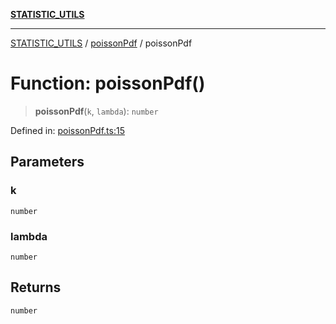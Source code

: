[**STATISTIC_UTILS**](../../README.md)

***

[STATISTIC_UTILS](../../README.md) / [poissonPdf](../README.md) / poissonPdf

# Function: poissonPdf()

> **poissonPdf**(`k`, `lambda`): `number`

Defined in: [poissonPdf.ts:15](https://github.com/dailker/everyutil/blob/2c6c8c707de5d4a5d228d272d2d21855929838e2/src/statistic/poissonPdf.ts#L15)

## Parameters

### k

`number`

### lambda

`number`

## Returns

`number`
